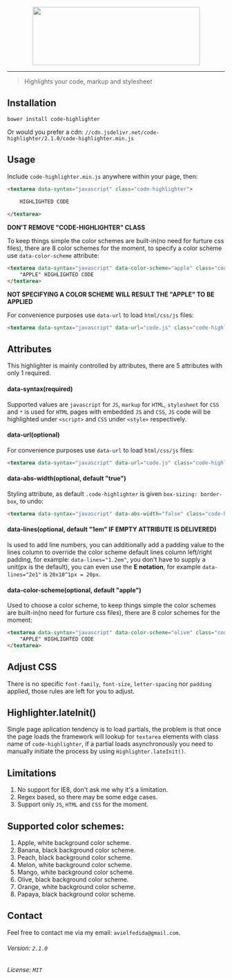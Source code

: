 <p align="center">
	<img height="135" width="387" src="http://i.imgur.com/vbcjpkX.png">
</p>

---

> Highlights your code, markup and stylesheet

## Installation

```
bower install code-highlighter
```

Or would you prefer a cdn: `//cdn.jsdelivr.net/code-highlighter/2.1.0/code-highlighter.min.js`

## Usage

Include `code-highlighter.min.js` anywhere within your page, then:

```html
<textarea data-syntax="javascript" class="code-highlighter">
	
	HIGHLIGHTED CODE

</textarea>
```

**DON'T REMOVE "CODE-HIGHLIGHTER" CLASS**

To keep things simple the color schemes are built-in(no need for furture css files), there are 
8 color schemes for the moment, to specify a color scheme use `data-color-scheme` attribute:

```html
<textarea data-syntax="javascript" data-color-scheme="apple" class="code-highlighter">
	"APPLE" HIGHLIGHTED CODE
</textarea>
```

**NOT SPECIFYING A COLOR SCHEME WILL RESULT THE "APPLE" TO BE APPLIED**

For convenience purposes use `data-url` to load `html/css/js` files:

```html
<textarea data-syntax="javascript" data-url="code.js" class="code-highlighter"></textarea>
```

## Attributes

This highlighter is mainly controlled by attributes, there are 5 attributes with only 1 required.

#### data-syntax(required)

Supported values are `javascript` for `JS`, `markup` for `HTML`, `stylesheet` for `CSS` and `*` is used for `HTML` pages with embedded `JS` and `CSS`, `JS` code will be highlighted under `<script>` and `CSS` under `<style>` respectively.

#### data-url(optional)

For convenience purposes use `data-url` to load `html/css/js` files:

```html
<textarea data-syntax="javascript" data-url="code.js" class="code-highlighter"></textarea>
```

#### data-abs-width(optional, default "true")

Styling attribute, as default `.code-highlighter` is given `box-sizing: border-box`, to undo:

```html
<textarea data-syntax="javascript" data-abs-width="false" class="code-highlighter"></textarea>
```

#### data-lines(optional, default "1em" IF EMPTY ATTRIBUTE IS DELIVERED)

Is used to add line numbers, you can additionally add a padding value to the lines column to override the color scheme default lines column left/right padding, for example: `data-lines="1.2em"`, you don't have to supply a unit(px is the default), you can even use the **E notation**, for example `data-lines="2e1"` is `20x10^1px = 20px`.


#### data-color-scheme(optional, default "apple")

Used to choose a color scheme, to keep things simple the color schemes are built-in(no need for furture css files), there are 8 color schemes for the moment:

```html
<textarea data-syntax="javascript" data-color-scheme="olive" class="code-highlighter">
	"APPLE" HIGHLIGHTED CODE
</textarea>
```

## Adjust CSS

There is no specific `font-family`, `font-size`, `letter-spacing` nor `padding` applied, those rules are left for you to adjust.

## Highlighter.lateInit()

Single page aplication tendency is to load partials, the problem is that once the page loads the framework will 
lookup for `textarea` elements with class name of `code-highlighter`, if a partial loads asynchronously you need 
to manually initiate the process by using `Highlighter.lateInit()`.

## Limitations

1. No support for IE8, don't ask me why it's a limitation.
2. Regex based, so there may be some edge cases.
4. Support only `JS`, `HTML` and `CSS` for the moment.

## Supported color schemes:

1. Apple, white background color scheme.
2. Banana, black background color scheme.
3. Peach, black background color scheme.
4. Melon, white background color scheme.
5. Mango, white background color scheme.
6. Olive, black background color scheme.
7. Orange, white background color scheme.
8. Papaya, black background color scheme.

## Contact

Feel free to contact me via my email: `avielfedida@gmail.com`.

###### Version: `2.1.0`

###### License: `MIT`